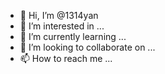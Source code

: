 - 👋 Hi, I’m @1314yan
- 👀 I’m interested in ...
- 🌱 I’m currently learning ...
- 💞️ I’m looking to collaborate on ...
- 📫 How to reach me ...

<!---
1314yan/1314yan is a ✨ special ✨ repository because its `README.md` (this file) appears on your GitHub profile.
You can click the Preview link to take a look at your changes.
--->
